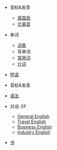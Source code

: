 * 音标&发音
  * [英国音](https://www.bilibili.com/video/BV1Y4411M7Ac?from=search&seid=2808575032131343541&spm_id_from=333.337.0.0)
  * [北美音](https://www.bilibili.com/video/BV1sD4y1D7tG?from=search&seid=2808575032131343541&spm_id_from=333.337.0.0)
* 单词
  * [词素](words/词素.md)
  * 背单词
  * [常用词](words/常用词.md)
  * [介词](words/介词.md)
* [短语](Phrase/README.md)
* 音标&发音
* [语法](Grammar/README.md)
* 对话: EF
  * [General English](EF/General-English/_home.md)
  * [Travel English](EF/Travel-English/_home.md)
  * [Business English](EF/Business-English/_home.md)
  * [Industry English](EF/Industry-English/_home.md)

* [书](docs/books/README.md)

